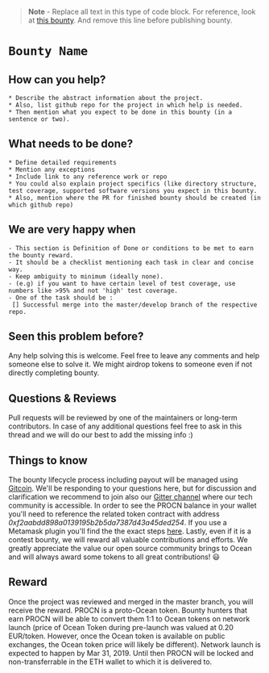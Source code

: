>**Note** - Replace all text in this type of code block. For reference, look at [this bounty](https://github.com/oceanprotocol/ocean/issues/171). And remove this line before publishing bounty.

# ```Bounty Name```
## How can you help?

```
* Describe the abstract information about the project.
* Also, list github repo for the project in which help is needed.
* Then mention what you expect to be done in this bounty (in a sentence or two).
```


## What needs to be done?

```
* Define detailed requirements
* Mention any exceptions
* Include link to any reference work or repo
* You could also explain project specifics (like directory structure, test coverage, supported software versions you expect in this bounty.
* Also, mention where the PR for finished bounty should be created (in which github repo)
```

## We are very happy when


```
- This section is Definition of Done or conditions to be met to earn the bounty reward. 
- It should be a checklist mentioning each task in clear and concise way. 
- Keep ambiguity to minimum (ideally none).
- (e.g) if you want to have certain level of test coverage, use numbers like >95% and not 'high' test coverage.
- One of the task should be :
 [] Successful merge into the master/develop branch of the respective repo.
```


## Seen this problem before?

Any help solving this is welcome. Feel free to leave any comments and help someone else to solve it. We might airdrop tokens to someone even if not directly completing bounty.


## Questions & Reviews

Pull requests will be reviewed by one of the maintainers or long-term contributors. In case of any additional questions feel free to ask in this thread and we will do our best to add the missing info :)

## Things to know
The bounty lifecycle process including payout will be managed using [Gitcoin](https://gitcoin.co/explorer?network=mainnet&keywords=oceanprotocol&order_by=-web3_created).
We'll be responding to your questions here, but for discussion and clarification we recommend to join also our [Gitter channel](https://gitter.im/oceanprotocol/Lobby) where our tech community is accessible.
In order to see the PROCN balance in your wallet you'll need to reference the related token contract with address _0xf2aabdd898a0139195b2b5da7387d43a45ded254_. If you use a Metamask plugin you'll find the the exact steps [here](https://metamask.zendesk.com/hc/en-us/articles/360015489011-Managing-ERC20-Tokens).
Lastly, even if it is a contest bounty, we will reward all valuable contributions and efforts. We greatly appreciate the value our open source community brings to Ocean and will always award some tokens to all great contributions! :smiley:

## Reward

Once the project was reviewed and merged in the master branch, you will receive the reward. PROCN is a proto-Ocean token. Bounty hunters that earn PROCN will be able to convert them 1:1 to Ocean tokens on network launch (price of Ocean Token during pre-launch was valued at 0.20 EUR/token. However, once the Ocean token is available on public exchanges, the Ocean token price will likely be different). Network launch is expected to happen by Mar 31, 2019. Until then PROCN will be locked and non-transferrable in the ETH wallet to which it is delivered to.
